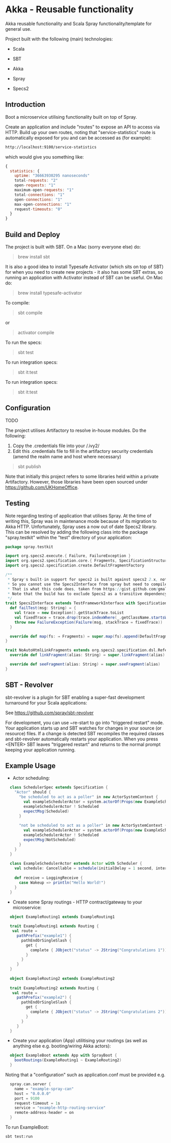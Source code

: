 Akka - Reusable functionality
=============================
Akka reusable functionality and Scala Spray functionality/template for general use.

Project built with the following (main) technologies:

- Scala

- SBT

- Akka

- Spray

- Specs2

Introduction
------------
Boot a microservice utilising functionality built on top of Spray.

Create an application and include "routes" to expose an API to access via HTTP.
Build up your own routes, noting that "service-statistics" route is automatically exposed for you and can be accessed as (for example):
```bash
http://localhost:9100/service-statistics
```
which would give you something like:
```javascript
{
  statistics: {
    uptime: "36663930295 nanoseconds"
    total-requests: "2"
    open-requests: "1"
    maximum-open-requests: "1"
    total-connections: "1"
    open-connections: "1"
    max-open-connections: "1"
    request-timeouts: "0"
  }
}
```

Build and Deploy
----------------
The project is built with SBT. On a Mac (sorry everyone else) do:
> brew install sbt

It is also a good idea to install Typesafe Activator (which sits on top of SBT) for when you need to create new projects - it also has some SBT extras, so running an application with Activator instead of SBT can be useful. On Mac do:
> brew install typesafe-activator

To compile:
> sbt compile

or
> activator compile

To run the specs:
> sbt test

To run integration specs:
> sbt it:test

To run integration specs:
> sbt it:test 

Configuration
-------------
TODO

The project utilises Artifactory to resolve in-house modules. Do the following:
1. Copy the .credentials file into your <home directory>/.ivy2/
2. Edit this .credentials file to fill in the artifactory security credentials (amend the realm name and host where necessary)

> sbt publish

Note that initially this project refers to some libraries held within a private Artifactory. However, those libraries have been open sourced under https://github.com/UKHomeOffice.

Testing
-------
Note regarding testing of application that utilises Spray.
At the time of writing this, Spray was in maintenance mode because of its migration to Akka HTTP.
Unfortunately, Spray uses a now out of date Specs2 library. This can be resolved by adding the following class into the package "spray.testkit" within the "test" directory of your application:
```scala
package spray.testkit

import org.specs2.execute.{ Failure, FailureException }
import org.specs2.specification.core.{ Fragments, SpecificationStructure }
import org.specs2.specification.create.DefaultFragmentFactory

/**
 * Spray's built-in support for specs2 is built against specs2 2.x, not 3.x.
 * So you cannot use the Specs2Interface from spray but need to compile one yourself (against specs2 3.x).
 * That is what this code does, taken from https://gist.github.com/gmalouf/51a8722b50f6a9d30404
 * Note that the build has to exclude Specs2 as a transitive dependency from the Spray testkit.
 */
trait Specs2Interface extends TestFrameworkInterface with SpecificationStructure {
  def failTest(msg: String) = {
    val trace = new Exception().getStackTrace.toList
    val fixedTrace = trace.drop(trace.indexWhere(_.getClassName.startsWith("org.specs2")) - 1)
    throw new FailureException(Failure(msg, stackTrace = fixedTrace))
  }

  override def map(fs: ⇒ Fragments) = super.map(fs).append(DefaultFragmentFactory.step(cleanUp()))
}

trait NoAutoHtmlLinkFragments extends org.specs2.specification.dsl.ReferenceDsl {
  override def linkFragment(alias: String) = super.linkFragment(alias)

  override def seeFragment(alias: String) = super.seeFragment(alias)
}
```

SBT - Revolver
--------------
sbt-revolver is a plugin for SBT enabling a super-fast development turnaround for your Scala applications:

See https://github.com/spray/sbt-revolver

For development, you can use ~re-start to go into "triggered restart" mode.
Your application starts up and SBT watches for changes in your source (or resource) files.
If a change is detected SBT recompiles the required classes and sbt-revolver automatically restarts your application. 
When you press &lt;ENTER&gt; SBT leaves "triggered restart" and returns to the normal prompt keeping your application running.

Example Usage
-------------
- Actor scheduling:
```scala
  class SchedulerSpec extends Specification {
    "Actor" should {
      "be scheduled to act as a poller" in new ActorSystemContext {
        val exampleSchedulerActor = system.actorOf(Props(new ExampleSchedulerActor), "exampleSchedulerActor")
        exampleSchedulerActor ! Scheduled
        expectMsg(Scheduled)
      }
  
      "not be scheduled to act as a poller" in new ActorSystemContext {
        val exampleSchedulerActor = system.actorOf(Props(new ExampleSchedulerActor with NoSchedule), "exampleNoSchedulerActor")
        exampleSchedulerActor ! Scheduled
        expectMsg(NotScheduled)
      }
    }
  }
  
  class ExampleSchedulerActor extends Actor with Scheduler {
    val schedule: Cancellable = schedule(initialDelay = 1 second, interval = 5 seconds, receiver = self, message = Wakeup)
  
    def receive = LoggingReceive {
      case Wakeup => println("Hello World!")
    }
  }
```

- Create some Spray routings - HTTP contract/gateway to your microservice:
```scala
  object ExampleRouting1 extends ExampleRouting1
  
  trait ExampleRouting1 extends Routing {
   val route =
     pathPrefix("example1") {
       pathEndOrSingleSlash {
         get {
           complete { JObject("status" -> JString("Congratulations 1")) }
         }
       }
     }
  }
  
  object ExampleRouting2 extends ExampleRouting2
    
  trait ExampleRouting2 extends Routing {
   val route =
     pathPrefix("example2") {
       pathEndOrSingleSlash {
         get {
           complete { JObject("status" -> JString("Congratulations 2")) }
         }
       }
     }
  }
```

- Create your application (App) utilitising your routings (as well as anything else e.g. booting/wiring Akka actors):
```scala
  object ExampleBoot extends App with SprayBoot {
    bootRoutings(ExampleRouting1 ~ ExampleRouting2)
  }
```

Noting that a "configuration" such as application.conf must be provided e.g.
```scala
  spray.can.server {
    name = "example-spray-can"
    host = "0.0.0.0"
    port = 9100
    request-timeout = 1s
    service = "example-http-routing-service"
    remote-address-header = on
  }
```

To run ExampleBoot:
```bash
sbt test:run
```